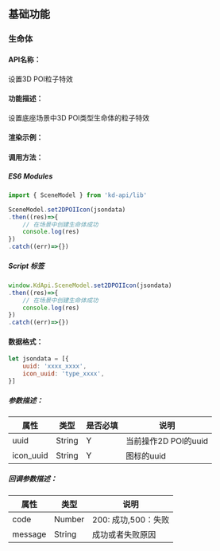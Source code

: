 <!--
 * @Author: your name
 * @Date: 2022-3-30 14:36:42
 * @LastEditTime: 2022-04-11 14:21:25
 * @LastEditors: Please set LastEditors
 * @Description: 打开koroFileHeader查看配置 进行设置: https://github.com/OBKoro1/koro1FileHeader/wiki/%E9%85%8D%E7%BD%AE
 * @FilePath: /KD-API-DOCS/public/md/api/获取场景列表.md
-->
## 基础功能
### 生命体

#### API名称：
设置3D POI粒子特效
#### 功能描述：

设置底座场景中3D POI类型生命体的粒子特效

#### 渲染示例：

#### 调用方法：

##### ES6 Modules
``` javascript
import { SceneModel } from 'kd-api/lib'

SceneModel.set2DPOIIcon(jsondata)
.then((res)=>{
    // 在场景中创建⽣命体成功
    console.log(res)
})
.catch((err)=>{})
```

##### Script 标签
``` javascript
window.KdApi.SceneModel.set2DPOIIcon(jsondata)
.then((res)=>{
    // 在场景中创建⽣命体成功
    console.log(res)
})
.catch((err)=>{})
```


#### 数据格式：

```javascript
let jsondata = [{
    uuid: 'xxxx_xxxx',
    icon_uuid: 'type_xxxx',
}]
```
##### 参数描述：

| 属性      | 类型     | 是否必填 | 说明     |
|---------|--------|------|--------|
| uuid   | String | Y    | 当前操作2D POI的uuid |
| icon_uuid | String      | Y    | 图标的uuid   |

##### 回调参数描述：
| 属性      | 类型   | 说明                     |
|---------| ------ | ------------------------ |
| code    | Number | 200: 成功,500：失败  |
| message | String | 成功或者失败原因  |
